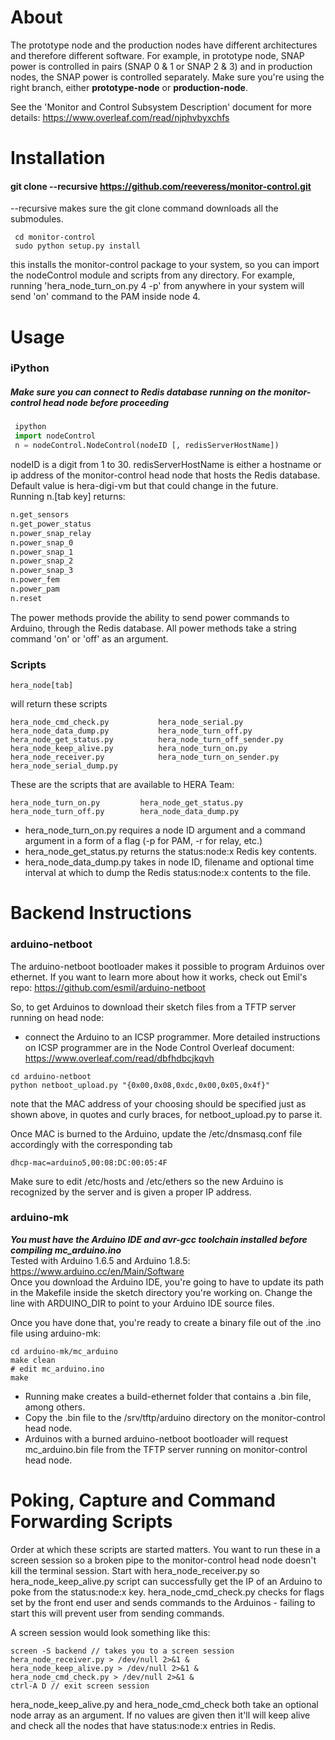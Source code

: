 
# About
The prototype node and the production nodes have different architectures and therefore different software. For example, in prototype node, SNAP power is controlled in pairs (SNAP 0 & 1 or SNAP 2 & 3) and in production nodes, the SNAP power is controlled separately. Make sure you're using the right branch, either **prototype-node** or **production-node**.

See the 'Monitor and Control Subsystem Description' document for more details: https://www.overleaf.com/read/njphvbyxchfs
# Installation

#### git clone --recursive https://github.com/reeveress/monitor-control.git
--recursive makes sure the git clone command downloads all the submodules. 
```shell
 cd monitor-control
 sudo python setup.py install 
```
this installs the monitor-control package to your system, so you can import the nodeControl module and scripts from any directory. For example, running 'hera_node_turn_on.py 4 -p' from anywhere in your system will send 'on' command to the PAM inside node 4. 


# Usage 
### iPython
##### Make sure you can connect to Redis database running on the monitor-control head node before proceeding

```python
 ipython  
 import nodeControl   
 n = nodeControl.NodeControl(nodeID [, redisServerHostName])    
```
nodeID is a digit from 1 to 30. redisServerHostName is either a hostname or ip address of the monitor-control head node that hosts the Redis database. Default value is hera-digi-vm but that could change in the future.   
Running n.[tab key]  returns:  

```python
n.get_sensors  
n.get_power_status                 
n.power_snap_relay      
n.power_snap_0
n.power_snap_1 
n.power_snap_2      
n.power_snap_3      
n.power_fem   
n.power_pam    
n.reset  
```
The power methods provide the ability to send power commands to Arduino, through the Redis database.
All power methods take a string command 'on' or 'off' as an argument. 
### Scripts
```shell
hera_node[tab]
```
will return these scripts
```shell
hera_node_cmd_check.py           hera_node_serial.py
hera_node_data_dump.py           hera_node_turn_off.py
hera_node_get_status.py          hera_node_turn_off_sender.py
hera_node_keep_alive.py          hera_node_turn_on.py
hera_node_receiver.py            hera_node_turn_on_sender.py
hera_node_serial_dump.py
```
These are the  scripts that are available to HERA Team:
```shell
hera_node_turn_on.py     	 hera_node_get_status.py  
hera_node_turn_off.py   	 hera_node_data_dump.py 
```
* hera\_node\_turn\_on.py requires a node ID argument and a command argument in a form of a flag (-p for PAM, -r for relay, etc.)
* hera\_node\_get\_status.py returns the status:node:x Redis key contents.
* hera\_node\_data\_dump.py takes in node ID, filename and optional time interval at which to dump the Redis status:node:x contents to the file.

# Backend Instructions

### arduino-netboot  
The arduino-netboot bootloader makes it possible to program Arduinos over ethernet. If you want to learn more about how it works, check out Emil's repo: https://github.com/esmil/arduino-netboot  

So, to get Arduinos to download their sketch files from a TFTP server running on head node: 
* connect the Arduino to an ICSP programmer. More detailed instructions on ICSP programmer are
in the Node Control Overleaf document: https://www.overleaf.com/read/dbfhdbcjkqvh  
```shell
cd arduino-netboot
python netboot_upload.py "{0x00,0x08,0xdc,0x00,0x05,0x4f}"
```
note that the MAC address of your choosing should be specified just as shown above, in quotes and curly braces, for netboot_upload.py to parse it.  
 
Once MAC is burned to the Arduino, update the /etc/dnsmasq.conf file accordingly with the corresponding tab
```shell  
dhcp-mac=arduino5,00:08:DC:00:05:4F  
 ```
 
Make sure to edit /etc/hosts and /etc/ethers so the new Arduino is recognized by the server and is given a proper IP address. 
### arduino-mk

***You must have the Arduino IDE and avr-gcc toolchain installed before compiling mc_arduino.ino***  
Tested with Arduino 1.6.5 and Arduino 1.8.5: https://www.arduino.cc/en/Main/Software   
Once you download the Arduino IDE, you're going to have to update its path in the Makefile inside the sketch directory
you're working on. Change the line with ARDUINO_DIR to point to your Arduino IDE source files. 

Once you have done that, you're ready to create a binary file out of the .ino file using arduino-mk:  
```shell
cd arduino-mk/mc_arduino
make clean
# edit mc_arduino.ino   
make
```
* Running make creates a build-ethernet folder that contains a .bin file, among others.
* Copy the .bin file to the /srv/tftp/arduino directory on the monitor-control head node.
* Arduinos with a burned arduino-netboot bootloader will request mc_arduino.bin file from the TFTP server running
on monitor-control head node. 


# Poking, Capture and Command Forwarding Scripts
Order at which these scripts are started matters. You want to run these in a screen session so a broken pipe to the monitor-control head node doesn't kill the terminal session. Start with hera_node_receiver.py so hera_node_keep_alive.py script can successfully get the IP of an Arduino to poke from the status:node:x key. hera_node_cmd_check.py checks for flags set by the front end user and sends commands to the Arduinos - failing to start this will prevent user from sending commands. 

A screen session would look something like this:

```shell
screen -S backend // takes you to a screen session  
hera_node_receiver.py > /dev/null 2>&1 & 
hera_node_keep_alive.py > /dev/null 2>&1 & 
hera_node_cmd_check.py > /dev/null 2>&1 & 
ctrl-A D // exit screen session  
```
hera_node_keep_alive.py and hera_node_cmd_check both take an optional node array as an argument. If no values are given then it'll will keep alive and check all the nodes that have status:node:x entries in Redis. 
